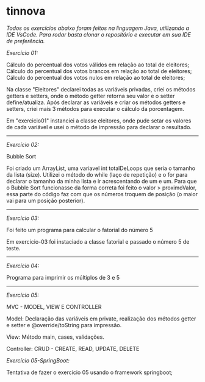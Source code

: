 # tinnova

*Todos os exercícios abaixo foram feitos na linguagem Java, utilizando a IDE VsCode.*
*Para rodar basta clonar o repositório e executar em sua IDE de preferência.*

*Exercício 01:* 

Cálculo do percentual dos votos válidos em relação ao total de eleitores;
Cálculo do percentual dos votos brancos em relação ao total de eleitores;
Cálculo do percentual dos votos nulos em relação ao total de eleitores;

Na classe "Eleitores" declarei todas as variáveis privadas, criei os métodos getters e setters, onde o método getter retorna seu valor e o setter define/atualiza.
Após declarar as variáveis e criar os métodos getters e setters, criei mais 3 métodos para executar o cálculo da porcentagem.

Em "exercicio01" instanciei a classe eleitores, onde pude setar os valores de cada variável e usei o método de impressão para declarar o resultado. 

---------------------------------------------

*Exercício 02:* 

Bubble Sort

Foi criado um ArrayList, uma variavel int totalDeLoops que seria o tamanho da lista (size). Utilizei o método do while (laço de repetição) e o for para declarar o tamanho da minha lista e ir acrescentando de um e um. Para que o Bubble Sort funcionasse da forma correta foi feito o valor > proximoValor, essa parte do código faz com que os números troquem de posição (o maior vai para um posição posterior). 

--------------------------------------------

*Exercício 03:*

Foi feito um programa para calcular o fatorial do número 5

Em exercicio-03 foi instaciado a classe fatorial e passado o número 5 de teste. 

-----------------------------------------

*Exercício 04:*

Programa para imprimir os múltiplos de 3 e 5

----------------------------------------

*Exercício 05:*

MVC - MODEL, VIEW E CONTROLLER

Model: Declaração das variáveis em private, realização dos métodos getter e setter e @override/toString para impressão.

View: Método main, cases, validações. 

Controller: CRUD - CREATE, READ, UPDATE, DELETE

*Exercício 05-SpringBoot:*

Tentativa de fazer o exercício 05 usando o framework springboot; 







